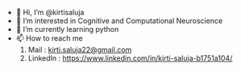 - 👋 Hi, I’m @kirtisaluja
- 👀 I’m interested in Cognitive and Computational Neuroscience
- 🌱 I’m currently learning python
- 📫 How to reach me 
     1) Mail : kirti.saluja22@gmail.com
     2) LinkedIn : https://www.linkedin.com/in/kirti-saluja-b1751a104/

<!---
kirtisaluja/kirtisaluja is a ✨ special ✨ repository because its `README.md` (this file) appears on your GitHub profile.
You can click the Preview link to take a look at your changes.
--->
